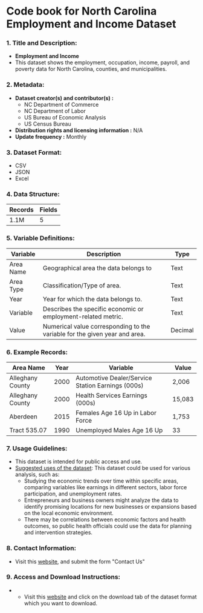 # Code book for North Carolina Employment and Income Dataset

### 1. Title and Description:

- **Employment and Income**
- This dataset shows the employment, occupation, income, payroll, and poverty data for North Carolina, counties, and municipalities.

### 2. Metadata:

- **Dataset creator(s) and contributor(s) :** 
  - NC Department of Commerce
  - NC Department of Labor
  - US Bureau of Economic Analysis
  - US Census Bureau
- **Distribution rights and licensing information :** N/A
- **Update frequency :** Monthly

### 3. Dataset Format:

- CSV
- JSON
- Excel

### 4. Data Structure:

| Records | Fields |
| ------- | ------ |
| 1.1M      | 5     |

### 5. Variable Definitions:

| Variable  | Description                                                                | Type    |
| --------- | -------------------------------------------------------------------------- | ------- |
| Area Name | Geographical area the data belongs to                                      | Text    |
| Area Type | Classification/Type of area.                                               | Text    |
| Year      | Year for which the data belongs to.                                        | Text    |
| Variable  | Describes the specific economic or employment-related metric.                                 | Text    |
| Value     | Numerical value corresponding to the variable for the given year and area. | Decimal |  

### 6. Example Records:

| Area Name          | Year | Variable                                           | Value  |
|--------------------|------|----------------------------------------------------|--------|
| Alleghany County   | 2000 | Automotive Dealer/Service Station Earnings (000s)  | 2,006  |
| Alleghany County   | 2000 | Health Services Earnings (000s)                    | 15,083 |
| Aberdeen           | 2015 | Females Age 16 Up in Labor Force                   | 1,753  |
| Tract 535.07       | 1990 | Unemployed Males Age 16 Up                         | 33     |

### 7. Usage Guidelines:

- This dataset is intended for public access and use.
- <u>Suggested uses of the dataset</u>: This dataset could be used for various analysis, such as:
  - Studying the economic trends over time within specific areas, comparing variables like earnings in different sectors, labor force participation, and unemployment rates.
  - Entrepreneurs and business owners might analyze the data to identify promising locations for new businesses or expansions based on the local economic environment.
  - There may be correlations between economic factors and health outcomes, so public health officials could use the data for planning and intervention strategies.

### 8. Contact Information:

- Visit this [website](https://linc.osbm.nc.gov/pages/contact/), and submit the form "Contact Us"

### 9. Access and Download Instructions:

-   - Visit this [website](https://linc.osbm.nc.gov/explore/dataset/employment-and-income-linc/export/?disjunctive.area_name&disjunctive.variable&refine.area_type=County+Balance&dataChart=eyJxdWVyaWVzIjpbeyJjb25maWciOnsiZGF0YXNldCI6ImVtcGxveW1lbnQtYW5kLWluY29tZS1saW5jIiwib3B0aW9ucyI6eyJkaXNqdW5jdGl2ZS5hcmVhX25hbWUiOnRydWUsImRpc2p1bmN0aXZlLnZhcmlhYmxlIjp0cnVlfX0sImNoYXJ0cyI6W3siYWxpZ25Nb250aCI6dHJ1ZSwidHlwZSI6ImNvbHVtbiIsImZ1bmMiOiJBVkciLCJ5QXhpcyI6InZhbHVlIiwic2NpZW50aWZpY0Rpc3BsYXkiOnRydWUsImNvbG9yIjoiIzQ4N0FBOCJ9XSwieEF4aXMiOiJhcmVhX25hbWUiLCJtYXhwb2ludHMiOjUwLCJzb3J0IjoiIn1dLCJ0aW1lc2NhbGUiOiIiLCJkaXNwbGF5TGVnZW5kIjp0cnVlLCJhbGlnbk1vbnRoIjp0cnVlfQ%3D%3D) and click on the download tab of the dataset format which you want to download.

